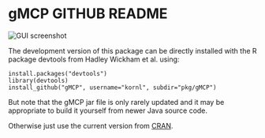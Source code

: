 # gMCP GITHUB README

![GUI screenshot](https://raw.github.com/kornl/gMCP/master/www/GUI.png)

The development version of this package can be directly installed with the R package devtools from Hadley Wickham et al. using:

    install.packages("devtools")
    library(devtools)
    install_github("gMCP", username="kornl", subdir="pkg/gMCP")

But note that the gMCP jar file is only rarely updated and it may be appropriate to build it yourself from newer Java source code.

Otherwise just use the current version from [CRAN](http://cran.r-project.org/src/contrib/Archive/gMCP/).